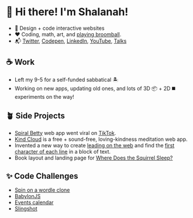 <!-- ![](https://github.com/shalanah/shalanah/blob/master/shalanah.png?raw=true) -->
# 👋 Hi there! I'm Shalanah!

- 📝 Design + code interactive websites
- ❤️ Coding, math, art, and [playing broomball](https://youtu.be/jXegEec5dC8?t=1973).
- 📬 <a target="_blank" href="https://twitter.com/shalanahfaith">Twitter</a>, <a href="https://codepen.io/shalanah">Codepen</a>, <a target="_blank" href="https://linkedin.com/in/shalanah">LinkedIn</a>, <a href="https://www.youtube.com/channel/UCWwMtdxebz1uuoAWtlFfzww">YouTube</a>, <a href="https://github.com/shalanah/talks">Talks</a> 


## ☕️ Work

- Left my 9-5 for a self-funded sabbatical 🏝️
- Working on new apps, updating old ones, and lots of 3D 📦 + 2D ◼️ experiments on the way!
 
## 🪴 Side Projects
- <a href="https://spiralbetty.com">Spiral Betty</a> web app went viral on <a href="https://tiktok.com/tag/spiralbetty">TikTok</a>.
- <a href="https://kindcloud.app">Kind Cloud</a> is a free + sound-free, loving-kindness meditation web app.
- Invented a new way to create <a href="https://github.com/shalanah/baseline">leading on the web</a> and find the [first character of each line](https://github.com/shalanah/block-wrap-breaks) in a block of text.
- Book layout and landing page for <a href="https://wheredoesthesquirrelsleep.com">Where Does the Squirrel Sleep?</a>

## ✨ Code Challenges
- [Spin on a wordle clone](https://github.com/shalanah/birdle)
- [BabylonJS](https://github.com/shalanah/babylonjs-try)
- [Events calendar](https://github.com/shalanah/mia-events)
- [Slingshot](https://github.com/shalanah/slingshot)

<!--
**shalanah/shalanah** is a ✨ _special_ ✨ repository because its `README.md` (this file) appears on your GitHub profile.

Here are some ideas to get you started:

- 🔭 I’m currently working on ...
- 🌱 I’m currently learning ...
- 👯 I’m looking to collaborate on ...
- 🤔 I’m looking for help with ...
- 💬 Ask me about ...
- 📫 How to reach me: ...
- 😄 Pronouns: ...
- ⚡ Fun fact: ...
-->
